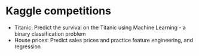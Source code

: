# Kaggle competitions

* Titanic: Predict the survival on the Titanic using Machine Learning - a binary classification problem
* House prices: Predict sales prices and practice feature engineering, and regression

